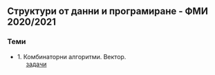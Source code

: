 ## Структури от данни и програмиране - ФМИ 2020/2021
### Теми
 -  1.&nbsp;Комбинаторни алгоритми. Вектор.  
 &nbsp;&nbsp;&nbsp;&nbsp; [задачи](https://github.com/karinag99/Data_Structures_and_algorithms_FMI/blob/main/01.%20Combinatorial%20algorithms/Tasks.md)
